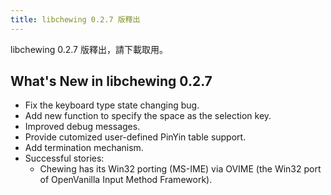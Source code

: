 ```yaml
---
title: libchewing 0.2.7 版釋出
---
```

libchewing 0.2.7 版釋出，請下載取用。

What's New in libchewing 0.2.7
----------------------------------------------------------
* Fix the keyboard type state changing bug.
* Add new function to specify the space as the selection key.
* Improved debug messages.
* Provide cutomized user-defined PinYin table support.
* Add termination mechanism.
* Successful stories:
    - Chewing has its Win32 porting (MS-IME) via OVIME (the Win32 port of OpenVanilla Input Method Framework).
